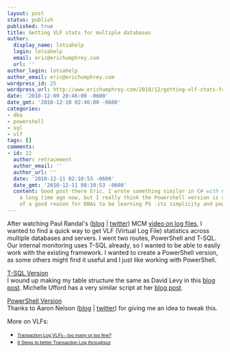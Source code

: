 ```yaml
---
layout: post
status: publish
published: true
title: Getting VLF stats for multiple databases
author:
  display_name: lotsahelp
  login: lotsahelp
  email: eric@erichumphrey.com
  url: ''
author_login: lotsahelp
author_email: eric@erichumphrey.com
wordpress_id: 25
wordpress_url: http://www.erichumphrey.com/2010/12/getting-vlf-stats-for-multiple-databases/
date: '2010-12-09 20:46:00 -0600'
date_gmt: '2010-12-10 02:46:00 -0600'
categories:
- dba
- powershell
- sql
- vlf
tags: []
comments:
- id: 22
  author: retracement
  author_email: ''
  author_url: ''
  date: '2010-12-11 02:10:53 -0600'
  date_gmt: '2010-12-11 08:10:53 -0600'
  content: Good post there Eric. I wrote something similar in C# with GUI front end
    a long time ago now, but I really think the Powershell version is a great example
    of a good reason for DBAs to be learning PS -its simplicity and power.
---
```

<p>After watching Paul Randal's (<a href="http://sqlskills.com/blogs/paul/">blog</a> | <a href="http://twitter.com/PaulRandal">twitter</a>) MCM <a href="http://technet.microsoft.com/en-us/sqlserver/gg313762.aspx">video on log files</a>, I wanted to find a quick way to get VLF (Virtual Log File) statistics across multiple databases and servers. I went two routes, PowerShell and T-SQL. Our internal monitoring uses T-SQL already, so I wanted to be able to easily work with the existing framework. I wanted to create a PowerShell version, as some others might find it useful and I just like working with PowerShell.</p>
<p><a href="http://db.tt/0Ko0xNO">T-SQL Version</a><br />I wound up making my table structure the same as David Levy in this <a href="http://adventuresinsql.com/2009/12/a-busyaccidental-dbas-guide-to-managing-vlfs/">blog post</a>. Michelle Ufford has a very similar script at her <a href="http://sqlfool.com/2010/06/check-vlf-counts/">blog post</a>.</p>
<p><a href="http://db.tt/kjxfcmm">PowerShell Version</a><br />Thanks to Aaron Nelson (<a href="http://sqlvariant.com/wordpress/">blog</a> | <a href="http://twitter.com/SQLvariant">twitter</a>) for giving me an idea to tweak this.</p>
<p>More on VLFs:</p>
<ul>
<li><span class="Apple-style-span" style="font-family: verdana, sans-serif; font-size: 11px;"><a href="http://www.sqlskills.com/BLOGS/KIMBERLY/post/Transaction-Log-VLFs-too-many-or-too-few.aspx">Transaction Log VLFs - too many or too few?</a></span><span class="Apple-style-span" style="font-family: verdana, sans-serif; font-size: 11px;"><span></span></span></li>
<li><span class="Apple-style-span" style="font-family: verdana, sans-serif;"><span class="Apple-style-span" style="font-size: 11px;"><a href="http://www.sqlskills.com/BLOGS/KIMBERLY/post/8-Steps-to-better-Transaction-Log-throughput.aspx">8 Steps to better Transaction Log throughput</a></span></span></li>
</ul>
<div><span class="Apple-style-span" style="font-family: verdana, sans-serif;"><span class="Apple-style-span" style="font-size: 11px;"><br /></span></span></div>
